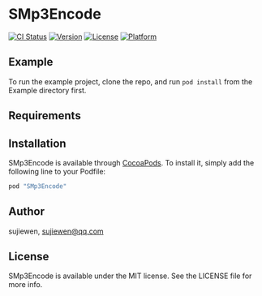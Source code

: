 # SMp3Encode

[![CI Status](http://img.shields.io/travis/sujiewen/SMp3Encode.svg?style=flat)](https://travis-ci.org/sujiewen/SMp3Encode)
[![Version](https://img.shields.io/cocoapods/v/SMp3Encode.svg?style=flat)](http://cocoapods.org/pods/SMp3Encode)
[![License](https://img.shields.io/cocoapods/l/SMp3Encode.svg?style=flat)](http://cocoapods.org/pods/SMp3Encode)
[![Platform](https://img.shields.io/cocoapods/p/SMp3Encode.svg?style=flat)](http://cocoapods.org/pods/SMp3Encode)

## Example

To run the example project, clone the repo, and run `pod install` from the Example directory first.

## Requirements

## Installation

SMp3Encode is available through [CocoaPods](http://cocoapods.org). To install
it, simply add the following line to your Podfile:

```ruby
pod "SMp3Encode"
```

## Author

sujiewen, sujiewen@qq.com

## License

SMp3Encode is available under the MIT license. See the LICENSE file for more info.
